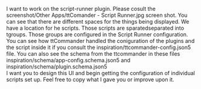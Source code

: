 I want to work on the script-runner plugin. Please cosult the screenshot/Other Apps/ttComander - Script Runner.jpg screen shot. You can see that there are different spaces for the things being displayed. We have a location for he scripts. Those scripts are sparatedseparated into tgroups. Those groups are configured in the Script Runner configuration. You can see how ttCommander handled the coniguration of the plugins and the script inside it if you consult the inspiration/ttcommander-config.json5 file. You can also see the schema from the ttcommander in these files inspiration/schema/app-config.schema.json5 and inspiration/schema/plugin.schema.json5  
I want you to design this UI and begin getting the configuration of individual scripts set up. Feel free to copy what I gave you or improve upon it.
